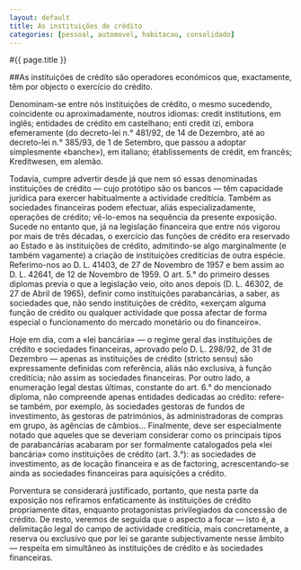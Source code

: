 ```yaml
---
layout: default
title: As instituições de crédito
categories: [pessoal, automovel, habitacao, consolidado]
---
```


#{{ page.title }}

##As instituições de crédito são operadores económicos que, exactamente, têm por objecto o exercício do crédito.

Denominam-se entre nós instituições de crédito, o mesmo sucedendo, coincidente ou aproximadamente, noutros idiomas: credit institutions, em inglês; entidades de crédito em castelhano; enti credit izi, embora efemeramente (do decreto-lei n.° 481/92, de 14 de Dezembro, até ao decreto-lei n.° 385/93, de 1 de Setembro, que passou a adoptar simplesmente «banche»), em italiano; établissements de crédit, em francês; Kreditwesen, em alemão.

Todavia, cumpre advertir desde já que nem só essas denominadas instituições de crédito — cujo protótipo são os bancos — têm capacidade jurídica para exercer habitualmente a actividade creditícia. Também as sociedades financeiras podem efectuar, aliás especializadamente, operações de crédito; vê-lo-emos na sequência da presente exposição.
Sucede no entanto que, já na legislação financeira que entre nós vigorou por mais de três décadas, o exercício das funções de crédito era reservado ao Estado e às instituições de crédito, admitindo-se algo marginalmente (e também vagamente) a criação de instituições creditícias de outra espécie. Referimo-nos ao D. L. 41403, de 27 de Novembro de 1957 e bem assim ao D. L. 42641, de 12 de Novembro de 1959. O art. 5.° do primeiro desses diplomas previa o que a legislação veio, oito anos depois (D. L. 46302, de 27 de Abril de 1965), definir como instituições parabancárias, a saber, as sociedades que, não sendo instituições de crédito, «exerçam alguma função de crédito ou qualquer actividade que possa afectar de forma especial o funcionamento do mercado monetário ou do financeiro».

Hoje em dia, com a «lei bancária» — o regime geral das instituições de crédito e sociedades financeiras, aprovado pelo D. L. 298/92, de 31 de Dezembro — apenas as instituições de crédito (stricto sensu) são expressamente definidas com referência, aliás não exclusiva, à função creditícia; não assim as sociedades financeiras. Por outro lado, a enumeração legal destas últimas, constante do art. 6.° do mencionado diploma, não compreende apenas entidades dedicadas ao crédito: refere-se também, por exemplo, às sociedades gestoras de fundos de investimento, às gestoras de patrimónios, às administradoras de compras em grupo, às agências de câmbios... Finalmente, deve ser especialmente notado que aqueles que se deveriam considerar como os principais tipos de parabancárias acabaram por ser formalmente catalogados pela «lei bancária» como instituições de crédito (art. 3.°): as sociedades de investimento, as de locação financeira e as de factoring, acrescentando-se ainda as sociedades financeiras para aquisições a crédito.

Porventura se considerará justificado, portanto, que nesta parte da exposição nos refiramos enfaticamente às instituições de crédito propriamente ditas, enquanto protagonistas privilegiados da concessão de crédito. De resto, veremos de seguida que o aspecto a focar — isto é, a delimitação legal do campo de actividade creditícia, mais concretamente, a reserva ou exclusivo que por lei se garante subjectivamente nesse âmbito — respeita em simultâneo às instituições de crédito e às sociedades financeiras.
